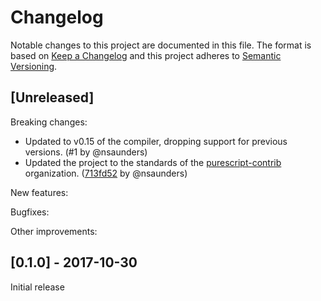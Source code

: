 # Changelog

Notable changes to this project are documented in this file. The format is based on [Keep a Changelog](https://keepachangelog.com/en/1.0.0/) and this project adheres to [Semantic Versioning](https://semver.org/spec/v2.0.0.html).

## [Unreleased]

Breaking changes:
- Updated to v0.15 of the compiler, dropping support for previous versions. (#1 by @nsaunders)
- Updated the project to the standards of the [purescript-contrib](https://github.com/purescript-contrib) organization. ([713fd52](https://github.com/purescript-community/purescript-vault/commit/713fd521362c2833cea5f9ef3afb1e600164b903) by @nsaunders)

New features:

Bugfixes:

Other improvements:


## [0.1.0] - 2017-10-30

Initial release
